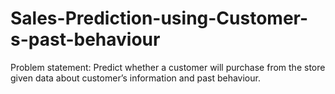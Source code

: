 # Sales-Prediction-using-Customer-s-past-behaviour
Problem statement: Predict whether a customer will purchase from the store given data about customer’s information and past behaviour. 
